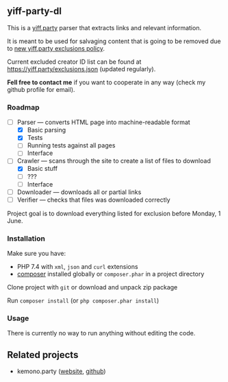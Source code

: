 ## yiff-party-dl

This is a [yiff.party](https://yiff.party/) parser that extracts links and relevant information.

It is meant to be used for salvaging content that is going to be removed due to [new yiff.party exclusions policy](https://yiff.party/exclusions).

Current excluded creator ID list can be found at https://yiff.party/exclusions.json (updated regularly).

**Fell free to contact me** if you want to cooperate in any way (check my github profile for email).

### Roadmap

- [ ] Parser — converts HTML page into machine-readable format
  - [x] Basic parsing
  - [x] Tests
  - [ ] Running tests against all pages
  - [ ] Interface
- [ ] Crawler — scans through the site to create a list of files to download
  - [x] Basic stuff
  - [ ] ???
  - [ ] Interface
- [ ] Downloader — downloads all or partial links 
- [ ] Verifier — checks that files was downloaded correctly

Project goal is to download everything listed for exclusion before Monday, 1 June.

### Installation

Make sure you have:

- PHP 7.4 with `xml`, `json` and `curl` extensions
- [composer](https://getcomposer.org/download/) installed globally or `composer.phar` in a project directory

Clone project with `git` or download and unpack zip package

Run `composer install` (or `php composer.phar install`)

### Usage

There is currently no way to run anything without editing the code.

## Related projects

- kemono.party ([website](https://kemono.party/), [github](https://github.com/OpenYiff/Kemono))
